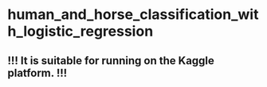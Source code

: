 # human_and_horse_classification_with_logistic_regression
## !!! It is suitable for running on the Kaggle platform. !!!

